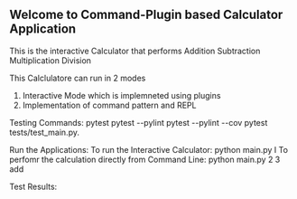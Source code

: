 ## Welcome to Command-Plugin based Calculator Application 
This is the interactive Calculator that performs 
Addition
Subtraction
Multiplication
Division

This Calclulatore can run in 2 modes
1) Interactive Mode which is implemneted using plugins
2) Implementation of command pattern and REPL

Testing Commands:
pytest 
pytest --pylint
pytest --pylint --cov
pytest tests/test_main.py.

Run the Applications:
To run the Interactive Calculator: python main.py I
To perfomr the calculation directly from Command Line:  python main.py 2 3 add

Test Results:

